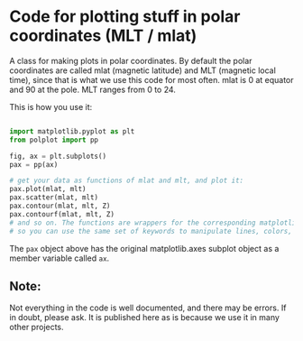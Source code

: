 # Code for plotting stuff in polar coordinates (MLT / mlat)

A class for making plots in polar coordinates. By default the polar coordinates are called mlat (magnetic latitude) and MLT (magnetic local time), since that is what we use this code for most often. mlat is 0 at equator and 90 at the pole. MLT ranges from 0 to 24.

This is how you use it:

```python

import matplotlib.pyplot as plt
from polplot import pp

fig, ax = plt.subplots()
pax = pp(ax)

# get your data as functions of mlat and mlt, and plot it:
pax.plot(mlat, mlt)
pax.scatter(mlat, mlt)
pax.contour(mlat, mlt, Z)
pax.contourf(mlat, mlt, Z)
# and so on. The functions are wrappers for the corresponding matplotlib function
# so you can use the same set of keywords to manipulate lines, colors, etc. 
```
The `pax` object above has the original matplotlib.axes subplot object as a member variable called `ax`. 

## Note:
Not everything in the code is well documented, and there may be errors. If in doubt, please ask. It is published here as is because we use it in many other projects. 
